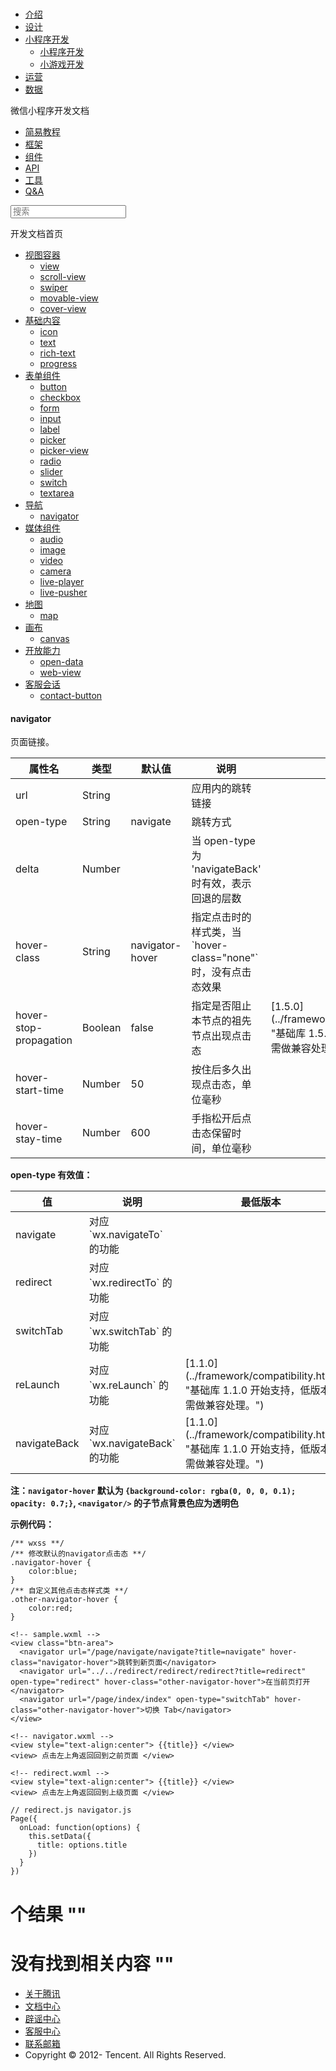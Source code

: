 <div class="book with-summary">

<div class="head">

<div class="head_box">

# [](javascript:; "_('微信公众平台 小程序')")

<div class="header_ctrls">

*   [介绍](https://mp.weixin.qq.com/debug/wxadoc/introduction/index.html)
*   [设计](https://mp.weixin.qq.com/debug/wxadoc/design/index.html)
*   [小程序开发](javascript:;)
    *   [小程序开发](https://mp.weixin.qq.com/debug/wxadoc/dev/index.html)
    *   [小游戏开发](https://mp.weixin.qq.com/debug/wxagame/dev/index.html)
*   [运营](https://mp.weixin.qq.com/debug/wxadoc/product/index.html)
*   [数据](https://mp.weixin.qq.com/debug/wxadoc/analysis/index.html)

</div>

</div>

</div>

<div class="sub_nav_box">

<div class="sub_nav_inner">

<div class="book-summary-opr" id="js-book-summary-opr"><a class="book-summary-btn"></a></div>

<div class="top_sub_nav">

<div class="top_title_wap"><span class="icon_title icon_dev"></span>

微信小程序开发文档

</div>

*   [简易教程](../)
*   [框架](../framework/MINA.html)
*   [组件](./)
*   [API](../api/)
*   [工具](../devtools/devtools.html)
*   [Q&A](../qa.html)

</div>

<div id="book-search-input" role="search">

<form><label for="search-input" class="search-icon" id="js-search-icon"></label><input type="text" id="search-input" name="search-input" placeholder="搜索"> </form>

</div>

</div>

</div>

<div class="book-summary">

<div class="book-summary-home" id="js-summary-home"><a><span class="icon_home_s icon_dev"></span><span class="s_title_2">开发文档首页</span></a></div>

<nav role="navigation">

*   [视图容器](view.html)
    *   [view](view.html)
    *   [scroll-view](scroll-view.html)
    *   [swiper](swiper.html)
    *   [movable-view](movable-view.html)
    *   [cover-view](cover-view.html)
*   [基础内容](icon.html)
    *   [icon](icon.html)
    *   [text](text.html)
    *   [rich-text](rich-text.html)
    *   [progress](progress.html)
*   [表单组件](button.html)
    *   [button](button.html)
    *   [checkbox](checkbox.html)
    *   [form](form.html)
    *   [input](input.html)
    *   [label](label.html)
    *   [picker](picker.html)
    *   [picker-view](picker-view.html)
    *   [radio](radio.html)
    *   [slider](slider.html)
    *   [switch](switch.html)
    *   [textarea](textarea.html)
*   [导航](navigator.html)
    *   [navigator](navigator.html)
*   [媒体组件](audio.html)
    *   [audio](audio.html#audio)
    *   [image](image.html)
    *   [video](video.html)
    *   [camera](camera.html)
    *   [live-player](live-player.html)
    *   [live-pusher](live-pusher.html)
*   [地图](map.html)
    *   [map](map.html#map)
*   [画布](canvas.html)
    *   [canvas](canvas.html#canvas)
*   [开放能力](open-data.html)
    *   [open-data](open-data.html)
    *   [web-view](web-view.html)
*   [客服会话](contact-button.html)
    *   [contact-button](contact-button.html)

</nav>

</div>

<div class="book-body">

<div class="body-inner">

<div class="page-wrapper" tabindex="-1" role="main">

<div class="page-inner">

<div id="book-search-results">

<div class="search-noresults">

<section class="normal markdown-section">

#### navigator

页面链接。

<table>

<thead>

<tr>

<th>属性名</th>

<th>类型</th>

<th>默认值</th>

<th>说明</th>

<th>最低版本</th>

</tr>

</thead>

<tbody>

<tr>

<td>url</td>

<td>String</td>

<td></td>

<td>应用内的跳转链接</td>

<td></td>

</tr>

<tr>

<td>open-type</td>

<td>String</td>

<td>navigate</td>

<td>跳转方式</td>

<td></td>

</tr>

<tr>

<td>delta</td>

<td>Number</td>

<td></td>

<td>当 open-type 为 'navigateBack' 时有效，表示回退的层数</td>

<td></td>

</tr>

<tr>

<td>hover-class</td>

<td>String</td>

<td>navigator-hover</td>

<td>指定点击时的样式类，当`hover-class="none"`时，没有点击态效果</td>

<td></td>

</tr>

<tr>

<td>hover-stop-propagation</td>

<td>Boolean</td>

<td>false</td>

<td>指定是否阻止本节点的祖先节点出现点击态</td>

<td>[1.5.0](../framework/compatibility.html "基础库 1.5.0 开始支持，低版本需做兼容处理。")</td>

</tr>

<tr>

<td>hover-start-time</td>

<td>Number</td>

<td>50</td>

<td>按住后多久出现点击态，单位毫秒</td>

<td></td>

</tr>

<tr>

<td>hover-stay-time</td>

<td>Number</td>

<td>600</td>

<td>手指松开后点击态保留时间，单位毫秒</td>

</tr>

</tbody>

</table>

**open-type 有效值：**

<table>

<thead>

<tr>

<th>值</th>

<th>说明</th>

<th>最低版本</th>

</tr>

</thead>

<tbody>

<tr>

<td>navigate</td>

<td>对应 `wx.navigateTo` 的功能</td>

<td></td>

</tr>

<tr>

<td>redirect</td>

<td>对应 `wx.redirectTo` 的功能</td>

<td></td>

</tr>

<tr>

<td>switchTab</td>

<td>对应 `wx.switchTab` 的功能</td>

<td></td>

</tr>

<tr>

<td>reLaunch</td>

<td>对应 `wx.reLaunch` 的功能</td>

<td>[1.1.0](../framework/compatibility.html "基础库 1.1.0 开始支持，低版本需做兼容处理。")</td>

</tr>

<tr>

<td>navigateBack</td>

<td>对应 `wx.navigateBack` 的功能</td>

<td>[1.1.0](../framework/compatibility.html "基础库 1.1.0 开始支持，低版本需做兼容处理。")</td>

</tr>

</tbody>

</table>

**注：`navigator-hover` 默认为 `{background-color: rgba(0, 0, 0, 0.1); opacity: 0.7;}`, `<navigator/>` 的子节点背景色应为透明色**

**示例代码：**

    /** wxss **/
    /** 修改默认的navigator点击态 **/
    .navigator-hover {
        color:blue;
    }
    /** 自定义其他点击态样式类 **/
    .other-navigator-hover {
        color:red;
    }

    <!-- sample.wxml -->
    <view class="btn-area">
      <navigator url="/page/navigate/navigate?title=navigate" hover-class="navigator-hover">跳转到新页面</navigator>
      <navigator url="../../redirect/redirect/redirect?title=redirect" open-type="redirect" hover-class="other-navigator-hover">在当前页打开</navigator>
      <navigator url="/page/index/index" open-type="switchTab" hover-class="other-navigator-hover">切换 Tab</navigator>
    </view>

    <!-- navigator.wxml -->
    <view style="text-align:center"> {{title}} </view>
    <view> 点击左上角返回回到之前页面 </view>

    <!-- redirect.wxml -->
    <view style="text-align:center"> {{title}} </view>
    <view> 点击左上角返回回到上级页面 </view>

    // redirect.js navigator.js
    Page({
      onLoad: function(options) {
        this.setData({
          title: options.title
        })
      }
    })

</section>

</div>

<div class="search-results">

<div class="has-results">

# <span class="search-results-count"></span>个结果 "<span class="search-query"></span>"

</div>

<div class="no-results">

# 没有找到相关内容 "<span class="search-query"></span>"

</div>

</div>

</div>

</div>

</div>

<div class="foot" id="footer">

*   [关于腾讯](http://www.tencent.com/zh-cn/index.shtml)
*   [文档中心](https://mp.weixin.qq.com/debug/wxadoc/introduction/index.html?t=1484641676&)
*   [辟谣中心](https://mp.weixin.qq.com/cgi-bin/opshowpage?action=dispelinfo&lang=zh_CN&begin=1&count=9)
*   [客服中心](http://kf.qq.com/faq/120911VrYVrA1509086vyumm.html)
*   [联系邮箱](mailto:weixinmp@qq.com)
*   Copyright © 2012-<span id="s_copyright_year"></span> Tencent. All Rights Reserved.

</div>

</div>

[](textarea.html)[](audio.html)</div>

</div>